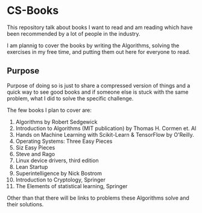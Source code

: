 # CS-Books

This repository talk about books I want to read and am reading which have been recommended by a lot of people in the industry.

I am plannig to cover the books by writing the Algorithms, solving the exercises in my free time, and putting them out here for everyone to read.

## Purpose

Purpose of doing so is just to share a compressed version of things and a quick way to see good books and if someone else is stuck with the same problem, what I did to solve the specific challenge.

The few books I plan to cover are:

1. Algorithms by Robert Sedgewick
2. Introduction to Algorithms (MIT publication) by Thomas H. Cormen et. Al
3. Hands on Machine Learning with Scikit-Learn & TensorFlow by O'Reilly.
4. Operating Systems: Three Easy Pieces
5. Siz Easy Pieces
6. Steve and Rago
7. Linux device drivers, third edition
8. Lean Startup
9. Superintelligence by Nick Bostrom
10. Introduction to Cryptology, Springer
11. The Elements of statistical learning, Springer


Other than that there will be links to problems these Algorithms solve and their solutions.